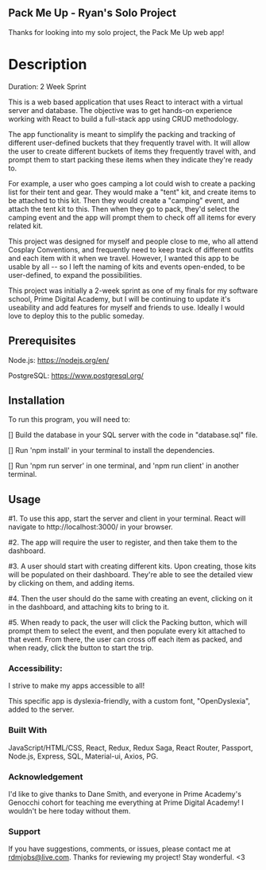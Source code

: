 ## Pack Me Up - Ryan's Solo Project

Thanks for looking into my solo project, the Pack Me Up web app! 



# Description

Duration: 2 Week Sprint

This is a web based application that uses React to interact with a virtual server and database.  The objective was to get hands-on experience working with React to build a full-stack app using CRUD methodology.  

The app functionality is meant to simplify the packing and tracking of different user-defined buckets that they frequently travel with.  It will allow the user to create different buckets of items they frequently travel with, and prompt them to start packing these items when they indicate they're ready to.   

For example, a user who goes camping a lot could wish to create a packing list for their tent and gear.  They would make a "tent" kit, and create items to be attached to this kit.  Then they would create a "camping" event, and attach the tent kit to this.  Then when they go to pack, they'd select the camping event and the app will prompt them to check off all items for every related kit.

This project was designed for myself and people close to me, who all attend Cosplay Conventions, and frequently need to keep track of different outfits and each item with it when we travel.  However, I wanted this app to be usable by all -- so I left the naming of kits and events open-ended, to be user-defined, to expand the possibilities. 

This project was initially a 2-week sprint as one of my finals for my software school, Prime Digital Academy, but I will be continuing to update it's useability and add features for myself and friends to use.  Ideally I would love to deploy this to the public someday. 



## Prerequisites

Node.js: https://nodejs.org/en/

PostgreSQL: https://www.postgresql.org/



## Installation

To run this program, you will need to:

[] Build the database in your SQL server with the code in "database.sql" file. 

[] Run 'npm install' in your terminal to install the dependencies.

[] Run 'npm run server' in one terminal, and 'npm run client' in another terminal.



## Usage

#1. To use this app, start the server and client in your terminal.  React will navigate to http://localhost:3000/ in your browser.  

#2. The app will require the user to register, and then take them to the dashboard.  

#3. A user should start with creating different kits.  Upon creating, those kits will be populated on their dashboard.  They're able to see the detailed view by clicking on them, and adding items.  

#4. Then the user should do the same with creating an event, clicking on it in the dashboard, and attaching kits to bring to it.

#5. When ready to pack, the user will click the Packing button, which will prompt them to select the event, and then populate every kit attached to that event.  From there, the user can cross off each item as packed, and when ready, click the button to start the trip. 



### Accessibility: 

I strive to make my apps accessible to all!  

This specific app is dyslexia-friendly, with a custom font, "OpenDyslexia", added to the server. 


### Built With

JavaScript/HTML/CSS, React, Redux, Redux Saga, React Router, Passport, Node.js, Express, SQL, Material-ui, Axios, PG. 



### Acknowledgement

I'd like to give thanks to Dane Smith, and everyone in Prime Academy's Genocchi cohort for teaching me everything at Prime Digital Academy!  I wouldn't be here today without them.  
 


### Support

If you have suggestions, comments, or issues, please contact me at rdmjobs@live.com.  Thanks for reviewing my project!  Stay wonderful. <3
